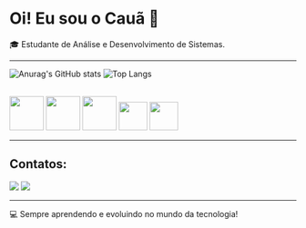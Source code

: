 # Oi! Eu sou o Cauã 👋


🎓 Estudante de  Análise e Desenvolvimento de Sistemas.  



---
 ![Anurag's GitHub stats](https://github-readme-stats.vercel.app/api?username=cauacouto&show_icons=true&theme=radical)
![Top Langs](https://github-readme-stats.vercel.app/api/top-langs/?username=cauacouto&&theme=dark&layout=compact)

<div style="display: inline_block"><br>

<img aling="center" height="60" width="60" src="https://cdn.jsdelivr.net/gh/devicons/devicon@latest/icons/java/java-original-wordmark.svg" wi />
  <img    aling="center" height="60" width="60"  src="https://cdn.jsdelivr.net/gh/devicons/devicon@latest/icons/spring/spring-original-wordmark.svg" />
    <img   aling="center" height="60" width="60" src="https://cdn.jsdelivr.net/gh/devicons/devicon@latest/icons/html5/html5-original-wordmark.svg" />
       <img  aling="center" height="50" width="50"  src="https://cdn.jsdelivr.net/gh/devicons/devicon@latest/icons/css3/css3-original.svg" />
             <img    aling="center" height="50" width="50"  src="https://cdn.jsdelivr.net/gh/devicons/devicon@latest/icons/javascript/javascript-original.svg" />
      
               
          
          

</div>




---

## Contatos:
 <a href = "mailto:cauacouto022@gmail.com"><img src="https://img.shields.io/badge/-Gmail-%23333?style=for-the-badge&logo=gmail&logoColor=white" target="_blank"></a>
  <a href="https://www.linkedin.com/in/https://https://www.linkedin.com/in/cau%C3%A3-couto-2848712b1/" target="_blank"><img src="https://img.shields.io/badge/-LinkedIn-%230077B5?style=for-the-badge&logo=linkedin&logoColor=white" target="_blank"></a> 

---

💻 Sempre aprendendo e evoluindo no mundo da tecnologia!








